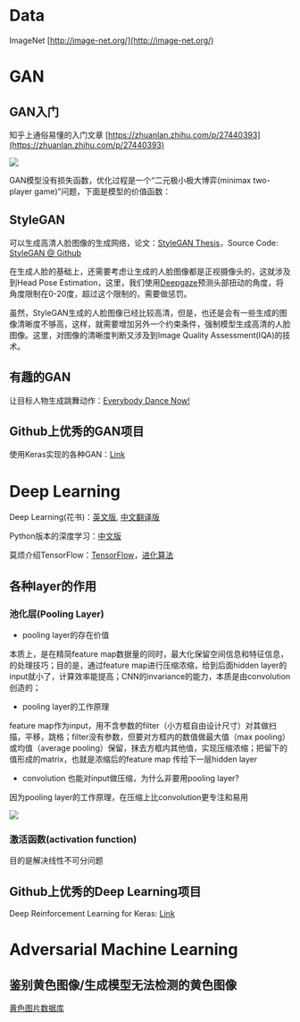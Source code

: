 # Data

ImageNet [http://image-net.org/](http://image-net.org/)

# GAN

## GAN入门

知乎上通俗易懂的入门文章 [https://zhuanlan.zhihu.com/p/27440393](https://zhuanlan.zhihu.com/p/27440393)

![](https://pic2.zhimg.com/80/v2-7319eab235d83fe971fb769f62cbb15d_hd.png)

GAN模型没有损失函数，优化过程是一个“二元极小极大博弈(minimax two-player game)”问题，下面是模型的价值函数：


## StyleGAN

可以生成高清人脸图像的生成网络，论文：[StyleGAN Thesis](https://arxiv.org/pdf/1812.04948.pdf)，Source Code: [StyleGAN @ Github](https://github.com/NVlabs/stylegan)

在生成人脸的基础上，还需要考虑让生成的人脸图像都是正视摄像头的，这就涉及到Head Pose Estimation，这里，我们使用[Deepgaze](https://github.com/mpatacchiola/deepgaze)预测头部扭动的角度，将角度限制在0-20度，超过这个限制的，需要做惩罚。

虽然，StyleGAN生成的人脸图像已经比较高清，但是，也还是会有一些生成的图像清晰度不够高，这样，就需要增加另外一个约束条件，强制模型生成高清的人脸图像。这里，对图像的清晰度判断又涉及到Image Quality Assessment(IQA)的技术。

## 有趣的GAN

让目标人物生成跳舞动作：[Everybody Dance Now!](https://twitter.com/hardmaru/status/1032762806796312576)

## Github上优秀的GAN项目

使用Keras实现的各种GAN：[Link](https://github.com/eriklindernoren/Keras-GAN)

# Deep Learning

Deep Learning(花书)：[英文版](http://www.deeplearningbook.org/), [中文翻译版](https://github.com/exacity/deeplearningbook-chinese)

Python版本的深度学习：[中文版](https://cnbeining.github.io/deep-learning-with-python-cn/)

莫烦介绍TensorFlow：[TensorFlow](https://morvanzhou.github.io/tutorials/machine-learning/tensorflow/)，[进化算法](https://morvanzhou.github.io/tutorials/machine-learning/evolutionary-algorithm/)

## 各种layer的作用

### 池化层(Pooling Layer)

- pooling layer的存在价值

本质上，是在精简feature map数据量的同时，最大化保留空间信息和特征信息，的处理技巧；目的是，通过feature map进行压缩浓缩，给到后面hidden layer的input就小了，计算效率能提高；CNN的invariance的能力，本质是由convolution创造的；

- pooling layer的工作原理

feature map作为input，用不含参数的filter（小方框自由设计尺寸）对其做扫描，平移，跳格；filter没有参数，但要对方框内的数值做最大值（max pooling）或均值（average pooling）保留，抹去方框内其他值，实现压缩浓缩；把留下的值形成的matrix，也就是浓缩后的feature map 传给下一层hidden layer

- convolution 也能对input做压缩，为什么非要用pooling layer?

因为pooling layer的工作原理，在压缩上比convolution更专注和易用

![](https://pic3.zhimg.com/80/v2-18dd32366cd7fc7a097c108832d7dad6_hd.jpg)

### 激活函数(activation function)
目的是解决线性不可分问题

## Github上优秀的Deep Learning项目

Deep Reinforcement Learning for Keras: [Link](https://github.com/keras-rl/keras-rl)

# Adversarial Machine Learning

## 鉴别黄色图像/生成模型无法检测的黄色图像

[黄色图片数据库](https://github.com/alexkimxyz/nsfw_data_scrapper)
